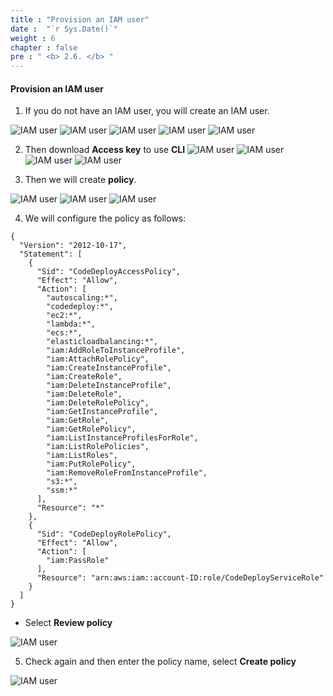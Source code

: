 ```yaml
---
title : "Provision an IAM user"
date :  "`r Sys.Date()`" 
weight : 6
chapter : false
pre : " <b> 2.6. </b> "
---
```


#### Provision an IAM user

1. If you do not have an IAM user, you will create an IAM user.

![IAM user](/images/2/2.5/1.png)
![IAM user](/images/2/2.5/2.png)
![IAM user](/images/2/2.5/3.png)
![IAM user](/images/2/2.5/4.png)
![IAM user](/images/2/2.5/5.png)

2. Then download **Access key** to use **CLI**
![IAM user](/images/2/2.5/6.png)
![IAM user](/images/2/2.5/7.png)
![IAM user](/images/2/2.5/8.png)
![IAM user](/images/2/2.5/9.png)



3. Then we will create **policy**.

![IAM user](/images/2/2.5/14.png)
![IAM user](/images/2/2.5/10.png)
![IAM user](/images/2/2.5/11.png)

4. We will configure the policy as follows:

```
{
  "Version": "2012-10-17",
  "Statement": [
    {
      "Sid": "CodeDeployAccessPolicy",
      "Effect": "Allow",
      "Action": [
        "autoscaling:*",
        "codedeploy:*",
        "ec2:*",
        "lambda:*",
        "ecs:*",
        "elasticloadbalancing:*",
        "iam:AddRoleToInstanceProfile",
        "iam:AttachRolePolicy",
        "iam:CreateInstanceProfile",
        "iam:CreateRole",
        "iam:DeleteInstanceProfile",
        "iam:DeleteRole",
        "iam:DeleteRolePolicy",
        "iam:GetInstanceProfile",
        "iam:GetRole",
        "iam:GetRolePolicy",
        "iam:ListInstanceProfilesForRole",
        "iam:ListRolePolicies",
        "iam:ListRoles",
        "iam:PutRolePolicy",
        "iam:RemoveRoleFromInstanceProfile",
        "s3:*",
        "ssm:*"
      ],
      "Resource": "*"
    },
    {
      "Sid": "CodeDeployRolePolicy",
      "Effect": "Allow",
      "Action": [
        "iam:PassRole"
      ],
      "Resource": "arn:aws:iam::account-ID:role/CodeDeployServiceRole"
    }
  ]
}
```

- Select **Review policy**

![IAM user](/images/2/2.5/12.png)

5. Check again and then enter the policy name, select **Create policy**

![IAM user](/images/2/2.5/13.png)